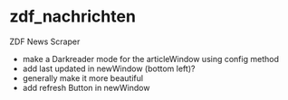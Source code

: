 # zdf_nachrichten
ZDF News Scraper

- make a Darkreader mode for the articleWindow using config method
- add last updated in newWindow (bottom left)?
- generally make it more beautiful
- add refresh Button in newWindow
